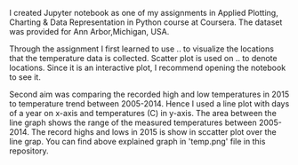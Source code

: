 I created Jupyter notebook as one of my assignments in Applied Plotting, Charting & Data Representation in Python course at Coursera.
The dataset was provided for Ann Arbor,Michigan, USA.

Through the assignment I first learned to use .. to visualize the locations that the temperature data is collected.
Scatter plot is used on .. to denote locations. Since it is an interactive plot, I recommend opening the notebook to see it.

Second aim was comparing the recorded high and low temperatures in 2015 to temperature trend between 2005-2014.
Hence I used a line plot with days of a year on x-axis and temperatures (C) in y-axis. 
The area between the line graph shows the range of the measured temperatures between 2005-2014.
The record highs and lows in 2015 is show in sccatter plot over the line grap.
You can find above explained graph in 'temp.png' file in this repository.

